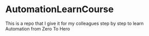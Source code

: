 # AutomationLearnCourse

This is a repo that I give it for my colleagues step by step to learn Automation from Zero To Hero 
